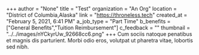 +++
author = "None"
title = "Test"
organization = "An Org"
location = "District of Columbia,Alaska"
link = "https://throneless.tech"
created_at = "February 5, 2021, 6:41 PM"
a_job_type = "Part Time"
b_benefits = ["General Benefits","Tuition Reimbursement"]
c_feedback = ""
thumbnail = "../../images/nYCkyrUw_92668cc6.png"
+++
Cum sociis natoque penatibus et magnis dis parturient. Morbi odio eros, volutpat ut pharetra vitae, lobortis sed nibh.